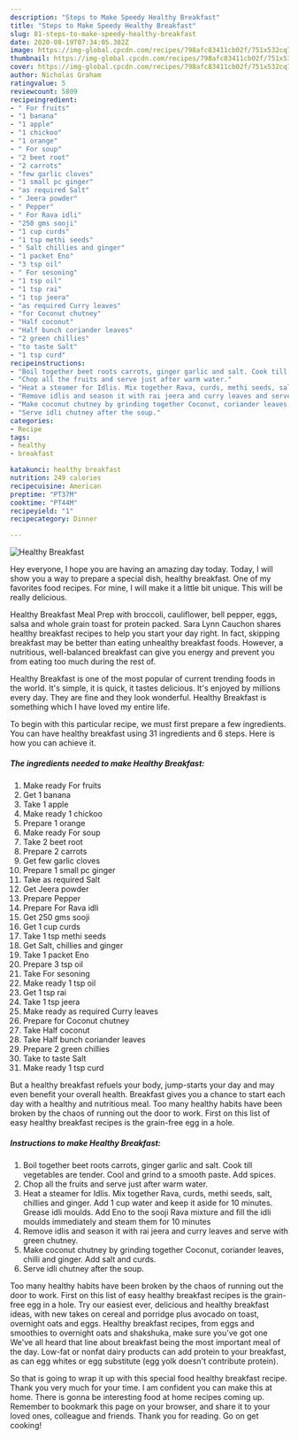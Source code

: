 ```yaml
---
description: "Steps to Make Speedy Healthy Breakfast"
title: "Steps to Make Speedy Healthy Breakfast"
slug: 81-steps-to-make-speedy-healthy-breakfast
date: 2020-08-19T07:34:05.382Z
image: https://img-global.cpcdn.com/recipes/798afc83411cb02f/751x532cq70/healthy-breakfast-recipe-main-photo.jpg
thumbnail: https://img-global.cpcdn.com/recipes/798afc83411cb02f/751x532cq70/healthy-breakfast-recipe-main-photo.jpg
cover: https://img-global.cpcdn.com/recipes/798afc83411cb02f/751x532cq70/healthy-breakfast-recipe-main-photo.jpg
author: Nicholas Graham
ratingvalue: 5
reviewcount: 5809
recipeingredient:
- " For fruits"
- "1 banana"
- "1 apple"
- "1 chickoo"
- "1 orange"
- " For soup"
- "2 beet root"
- "2 carrots"
- "few garlic cloves"
- "1 small pc ginger"
- "as required Salt"
- " Jeera powder"
- " Pepper"
- " For Rava idli"
- "250 gms sooji"
- "1 cup curds"
- "1 tsp methi seeds"
- " Salt chillies and ginger"
- "1 packet Eno"
- "3 tsp oil"
- " For sesoning"
- "1 tsp oil"
- "1 tsp rai"
- "1 tsp jeera"
- "as required Curry leaves"
- "for Coconut chutney"
- "Half coconut"
- "Half bunch coriander leaves"
- "2 green chillies"
- "to taste Salt"
- "1 tsp curd"
recipeinstructions:
- "Boil together beet roots carrots, ginger garlic and salt. Cook till vegetables are tender. Cool and grind to a smooth paste. Add spices."
- "Chop all the fruits and serve just after warm water."
- "Heat a steamer for Idlis. Mix together Rava, curds, methi seeds, salt, chillies and ginger. Add 1 cup water and keep it aside for 10 minutes. Grease idli moulds. Add Eno to the sooji Rava mixture and fill the idli moulds immediately and steam them for 10 minutes"
- "Remove idlis and season it with rai jeera and curry leaves and serve with green chutney."
- "Make coconut chutney by grinding together Coconut, coriander leaves, chilli and ginger. Add salt and curds."
- "Serve idli chutney after the soup."
categories:
- Recipe
tags:
- healthy
- breakfast

katakunci: healthy breakfast 
nutrition: 249 calories
recipecuisine: American
preptime: "PT37M"
cooktime: "PT44M"
recipeyield: "1"
recipecategory: Dinner

---
```



![Healthy Breakfast](https://img-global.cpcdn.com/recipes/798afc83411cb02f/751x532cq70/healthy-breakfast-recipe-main-photo.jpg)

Hey everyone, I hope you are having an amazing day today. Today, I will show you a way to prepare a special dish, healthy breakfast. One of my favorites food recipes. For mine, I will make it a little bit unique. This will be really delicious.

Healthy Breakfast Meal Prep with broccoli, cauliflower, bell pepper, eggs, salsa and whole grain toast for protein packed. Sara Lynn Cauchon shares healthy breakfast recipes to help you start your day right. In fact, skipping breakfast may be better than eating unhealthy breakfast foods. However, a nutritious, well-balanced breakfast can give you energy and prevent you from eating too much during the rest of.

Healthy Breakfast is one of the most popular of current trending foods in the world. It's simple, it is quick, it tastes delicious. It's enjoyed by millions every day. They are fine and they look wonderful. Healthy Breakfast is something which I have loved my entire life.


To begin with this particular recipe, we must first prepare a few ingredients. You can have healthy breakfast using 31 ingredients and 6 steps. Here is how you can achieve it.

<!--inarticleads1-->

##### The ingredients needed to make Healthy Breakfast:

1. Make ready  For fruits
1. Get 1 banana
1. Take 1 apple
1. Make ready 1 chickoo
1. Prepare 1 orange
1. Make ready  For soup
1. Take 2 beet root
1. Prepare 2 carrots
1. Get few garlic cloves
1. Prepare 1 small pc ginger
1. Take as required Salt
1. Get  Jeera powder
1. Prepare  Pepper
1. Prepare  For Rava idli
1. Get 250 gms sooji
1. Get 1 cup curds
1. Take 1 tsp methi seeds
1. Get  Salt, chillies and ginger
1. Take 1 packet Eno
1. Prepare 3 tsp oil
1. Take  For sesoning
1. Make ready 1 tsp oil
1. Get 1 tsp rai
1. Take 1 tsp jeera
1. Make ready as required Curry leaves
1. Prepare for Coconut chutney
1. Take Half coconut
1. Take Half bunch coriander leaves
1. Prepare 2 green chillies
1. Take to taste Salt
1. Make ready 1 tsp curd


But a healthy breakfast refuels your body, jump-starts your day and may even benefit your overall health. Breakfast gives you a chance to start each day with a healthy and nutritious meal. Too many healthy habits have been broken by the chaos of running out the door to work. First on this list of easy healthy breakfast recipes is the grain-free egg in a hole. 

<!--inarticleads2-->

##### Instructions to make Healthy Breakfast:

1. Boil together beet roots carrots, ginger garlic and salt. Cook till vegetables are tender. Cool and grind to a smooth paste. Add spices.
1. Chop all the fruits and serve just after warm water.
1. Heat a steamer for Idlis. Mix together Rava, curds, methi seeds, salt, chillies and ginger. Add 1 cup water and keep it aside for 10 minutes. Grease idli moulds. Add Eno to the sooji Rava mixture and fill the idli moulds immediately and steam them for 10 minutes
1. Remove idlis and season it with rai jeera and curry leaves and serve with green chutney.
1. Make coconut chutney by grinding together Coconut, coriander leaves, chilli and ginger. Add salt and curds.
1. Serve idli chutney after the soup.


Too many healthy habits have been broken by the chaos of running out the door to work. First on this list of easy healthy breakfast recipes is the grain-free egg in a hole. Try our easiest ever, delicious and healthy breakfast ideas, with new takes on cereal and porridge plus avocado on toast, overnight oats and eggs. Healthy breakfast recipes, from eggs and smoothies to overnight oats and shakshuka, make sure you&#39;ve got one We&#39;ve all heard that line about breakfast being the most important meal of the day. Low-fat or nonfat dairy products can add protein to your breakfast, as can egg whites or egg substitute (egg yolk doesn&#39;t contribute protein). 

So that is going to wrap it up with this special food healthy breakfast recipe. Thank you very much for your time. I am confident you can make this at home. There is gonna be interesting food at home recipes coming up. Remember to bookmark this page on your browser, and share it to your loved ones, colleague and friends. Thank you for reading. Go on get cooking!
